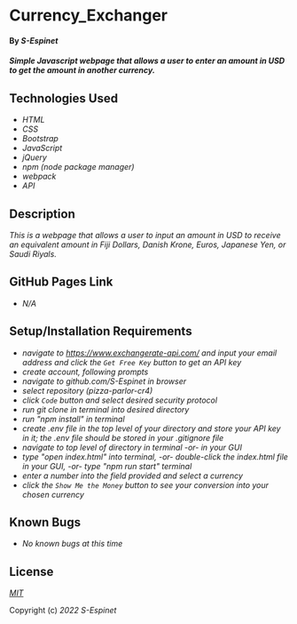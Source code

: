 # Currency\_Exchanger

#### By _**S-Espinet**_

#### _Simple Javascript webpage that allows a user to enter an amount in USD to get the amount in another currency._ 

## Technologies Used

* _HTML_
* _CSS_
* _Bootstrap_
* _JavaScript_
* _jQuery_
* _npm (node package manager)_
* _webpack_
* _API_


## Description

_This is a webpage that allows a user to input an amount in USD to receive an equivalent amount in Fiji Dollars, Danish Krone, Euros, Japanese Yen, or Saudi Riyals._

## GitHub Pages Link

* _N/A_

## Setup/Installation Requirements

* _navigate to https://www.exchangerate-api.com/ and input your email address and click the `Get Free Key` button to get an API key_
* _create account, following prompts_
* _navigate to github.com/S-Espinet in browser_
* _select repository (pizza-parlor-cr4)_
* _click `Code` button and select desired security protocol_
* _run git clone in terminal into desired directory_
* _run "npm install" in terminal_
* _create .env file in the top level of your directory and store your API key in it; the .env file should be stored in your .gitignore file_
* _navigate to top level of directory in terminal -or- in your GUI_
* _type "open index.html" into terminal, -or- double-click the index.html file in your GUI, -or- type "npm run start" terminal_
* _enter a number into the field provided and select a currency_
* _click the `Show Me the Money` button to see your conversion into your chosen currency_

## Known Bugs

* _No known bugs at this time_

## License

_[MIT](https://en.wikipedia.org/wiki/MIT_License)_

Copyright (c) _2022_ _S-Espinet_